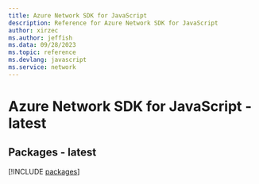 ```yaml
---
title: Azure Network SDK for JavaScript
description: Reference for Azure Network SDK for JavaScript
author: xirzec
ms.author: jeffish
ms.data: 09/28/2023
ms.topic: reference
ms.devlang: javascript
ms.service: network
---
```

# Azure Network SDK for JavaScript - latest
## Packages - latest
[!INCLUDE [packages](network-index.md)]